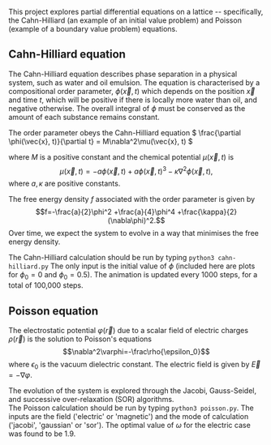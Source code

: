 This project explores partial differential equations on a lattice 
-- specifically, the Cahn-Hilliard (an example of an initial value problem)
and Poisson (example of a boundary value problem) equations.

## Cahn-Hilliard equation ##
The Cahn-Hilliard equation describes phase separation in a physical system,
such as water and oil emulsion. The equation is characterised by a
compositional order parameter, $\phi(\vec x, t)$ which depends on the position
$\vec x$ and time $t$, which will be positive if there is locally more
water than oil, and negative otherwise. The overall integral of $\phi$ must 
be conserved as the amount of each substance remains constant.

The order parameter obeys the Cahn-Hilliard equation
$ \frac{\partial \phi(\vec{x}, t)}{\partial t} = M\nabla^2\mu(\vec{x}, t) $

where $M$ is a positive constant and the chemical potential $\mu(\vec x, t)$
is $$\mu(\vec x, t) = -a\phi(\vec x, t)+a\phi(\vec x, t)^3 -\kappa\nabla^2\phi(\vec x, t),$$
where $a,\kappa$ are positive constants.

The free energy density $f$ associated with the order parameter is given by
$$f=-\frac{a}{2}\phi^2 +\frac{a}{4}\phi^4 +\frac{\kappa}{2}(\nabla\phi)^2.$$
Over time, we expect the system to evolve in a way that minimises the free energy density.

The Cahn-Hilliard calculation should be run by typing `python3 cahn-hilliard.py`
The only input is the initial value of $\phi$ (included here are plots for $\phi_0=0$ and $\phi_0=0.5$). The animation is updated every 1000 steps, for a total of 100,000 steps.

## Poisson equation ##
The electrostatic potential $\varphi(\vec r)$ due to a scalar field of electric
charges $\rho(\vec r)$ is the solution to Poisson's equations
$$\nabla^2\varphi=-\frac\rho{\epsilon_0}$$
where $\epsilon_0$ is the vacuum dielectric constant. The electric field is given by $\vec E=-\nabla\varphi$. 

The evolution of the system is explored through the Jacobi, Gauss-Seidel, and
successive over-relaxation (SOR) algorithms.  
The Poisson calculation should be run by typing `python3 poisson.py`.
The inputs are the field ('electric' or 'magnetic') and the mode of calculation ('jacobi', 'gaussian' or 'sor').
The optimal value of $\omega$ for the electric case was found to be 1.9.
